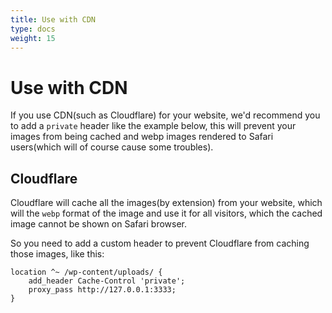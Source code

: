 ```yaml
---
title: Use with CDN
type: docs
weight: 15
---
```


# Use with CDN

If you use CDN(such as Cloudflare) for your website, we'd recommend you to add a `private` header like the example below, this will prevent your images from being cached and webp images rendered to Safari users(which will of course cause some troubles).

## Cloudflare

Cloudflare will cache all the images(by extension) from your website, which will the `webp` format of the image and use it for all visitors, which the cached image cannot be shown on Safari browser.

So you need to add a custom header to prevent Cloudflare from caching those images, like this:

```nginx
location ^~ /wp-content/uploads/ {
    add_header Cache-Control 'private';
    proxy_pass http://127.0.0.1:3333;
}
```
